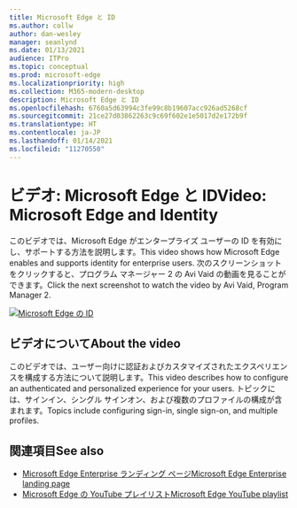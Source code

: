 ```yaml
---
title: Microsoft Edge と ID
ms.author: collw
author: dan-wesley
manager: seanlynd
ms.date: 01/13/2021
audience: ITPro
ms.topic: conceptual
ms.prod: microsoft-edge
ms.localizationpriority: high
ms.collection: M365-modern-desktop
description: Microsoft Edge と ID
ms.openlocfilehash: 6760a5d63994c3fe99c8b19607acc926ad5268cf
ms.sourcegitcommit: 21ce27d03862263c9c69f602e1e5017d2e172b9f
ms.translationtype: HT
ms.contentlocale: ja-JP
ms.lasthandoff: 01/14/2021
ms.locfileid: "11270550"
---
```

# <span data-ttu-id="d00fa-103">ビデオ: Microsoft Edge と ID</span><span class="sxs-lookup"><span data-stu-id="d00fa-103">Video: Microsoft Edge and Identity</span></span>

<span data-ttu-id="d00fa-104">このビデオでは、Microsoft Edge がエンタープライズ ユーザーの ID を有効にし、サポートする方法を説明します。</span><span class="sxs-lookup"><span data-stu-id="d00fa-104">This video shows how Microsoft Edge enables and supports identity for enterprise users.</span></span> <span data-ttu-id="d00fa-105">次のスクリーンショットをクリックすると、プログラム マネージャー 2 の Avi Vaid の動画を見ることができます。</span><span class="sxs-lookup"><span data-stu-id="d00fa-105">Click the next screenshot to watch the video by Avi Vaid, Program Manager 2.</span></span>

[![Microsoft Edge の ID](media/microsoft-edge-video-identity/0.png)](http://www.youtube.com/watch?v=8lRUKhR7ipA "Identity in Microsoft Edge")

## <span data-ttu-id="d00fa-107">ビデオについて</span><span class="sxs-lookup"><span data-stu-id="d00fa-107">About the video</span></span>

<span data-ttu-id="d00fa-108">このビデオでは、ユーザー向けに認証およびカスタマイズされたエクスペリエンスを構成する方法について説明します。</span><span class="sxs-lookup"><span data-stu-id="d00fa-108">This video describes how to configure an authenticated and personalized experience for your users.</span></span> <span data-ttu-id="d00fa-109">トピックには、サインイン、シングル サインオン、および複数のプロファイルの構成が含まれます。</span><span class="sxs-lookup"><span data-stu-id="d00fa-109">Topics include configuring sign-in, single sign-on, and multiple profiles.</span></span>

## <span data-ttu-id="d00fa-110">関連項目</span><span class="sxs-lookup"><span data-stu-id="d00fa-110">See also</span></span>

- [<span data-ttu-id="d00fa-111">Microsoft Edge Enterprise ランディング ページ</span><span class="sxs-lookup"><span data-stu-id="d00fa-111">Microsoft Edge Enterprise landing page</span></span>](https://aka.ms/EdgeEnterprise)
- [<span data-ttu-id="d00fa-112">Microsoft Edge の YouTube プレイリスト</span><span class="sxs-lookup"><span data-stu-id="d00fa-112">Microsoft Edge YouTube playlist</span></span>](https://www.youtube.com/playlist?list=PLXtHYVsvn_b-uXh1tMeYpT-0iD8tD3tFy)
